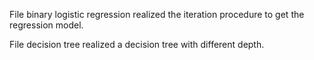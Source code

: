 File binary logistic regression realized the iteration procedure to get the regression model.

File decision tree realized a decision tree with different depth.
